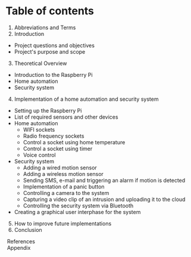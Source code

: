 # Table of contents
1. Abbreviations and Terms
2. Introduction
  - Project questions and objectives
  - Project's purpose and scope
3. Theoretical Overview
  - Introduction to the Raspberry Pi
  - Home automation
  - Security system
4. Implementation of a home automation and security system
  - Setting up the Raspberry Pi
  - List of required sensors and other devices
  - Home automation
    - WIFI sockets
    - Radio frequency sockets
    - Control a socket using home temperature
    - Control a socket using timer
    - Voice control
  - Security system
    - Adding a wired motion sensor
    - Adding a wireless motion sensor
    - Sending SMS, e-mail and triggering an alarm if motion is detected
    - Implementation of a panic button
    - Controlling a camera to the system
    - Capturing a video clip of an intrusion and uploading it to the cloud
    - Controlling the security system via Bluetooth
  - Creating a graphical user interphase for the system
5. How to improve future implementations
6. Conclusion

&nbsp;References  
&nbsp;Appendix
